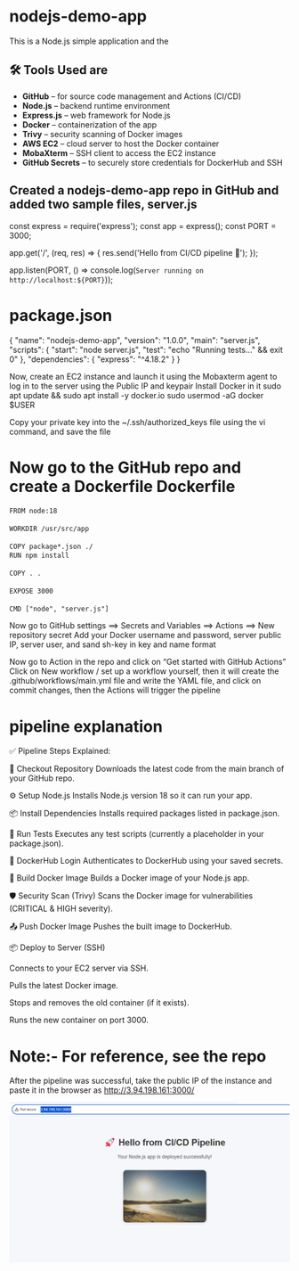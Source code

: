# nodejs-demo-app
This is a Node.js simple application and the 
## 🛠️ Tools Used are 
- **GitHub** – for source code management and Actions (CI/CD)
- **Node.js** – backend runtime environment
- **Express.js** – web framework for Node.js
- **Docker** – containerization of the app
- **Trivy** – security scanning of Docker images
- **AWS EC2** – cloud server to host the Docker container
- **MobaXterm** – SSH client to access the EC2 instance
- **GitHub Secrets** – to securely store credentials for DockerHub and SSH


Created a nodejs-demo-app repo in GitHub and added two sample files,
server.js
----------
const express = require('express');
const app = express();
const PORT = 3000;

app.get('/', (req, res) => {
  res.send('Hello from CI/CD pipeline 🚀');
});

app.listen(PORT, () => console.log(`Server running on http://localhost:${PORT}`));

package.json
=============
{
  "name": "nodejs-demo-app",
  "version": "1.0.0",
  "main": "server.js",
  "scripts": {
    "start": "node server.js",
    "test": "echo \"Running tests...\" && exit 0"
  },
  "dependencies": {
    "express": "^4.18.2"
  }
}

Now, create an EC2 instance and launch it using the Mobaxterm agent to log in to the server using the Public IP and keypair
Install Docker in it 
sudo apt update && sudo apt install -y docker.io
sudo usermod -aG docker $USER

Copy your private key into the ~/.ssh/authorized_keys file using the vi command, and save the file

Now go to the GitHub repo and create a Dockerfile
Dockerfile
=============
~~~
FROM node:18

WORKDIR /usr/src/app

COPY package*.json ./
RUN npm install

COPY . .

EXPOSE 3000

CMD ["node", "server.js"]
~~~
Now go to GitHub settings ==> Secrets and Variables ==> Actions ==> New repository secret
Add your Docker username and password, server public IP, server user, and sand sh-key in key and name format

Now go to Action in the repo and click on “Get started with GitHub Actions”
Click on New workflow / set up a workflow yourself, then it will create the .github/workflows/main.yml file and write the YAML file, and click on commit changes, then the Actions will trigger the pipeline

pipeline explanation
===================

✅ Pipeline Steps Explained:

🧾 Checkout Repository
Downloads the latest code from the main branch of your GitHub repo.

⚙️ Setup Node.js
Installs Node.js version 18 so it can run your app.

📦 Install Dependencies
Installs required packages listed in package.json.

🧪 Run Tests
Executes any test scripts (currently a placeholder in your package.json).

🔐 DockerHub Login
Authenticates to DockerHub using your saved secrets.

🐳 Build Docker Image
Builds a Docker image of your Node.js app.

🛡️ Security Scan (Trivy)
Scans the Docker image for vulnerabilities (CRITICAL & HIGH severity).

📤 Push Docker Image
Pushes the built image to DockerHub.

📦 Deploy to Server (SSH)

Connects to your EC2 server via SSH.

Pulls the latest Docker image.

Stops and removes the old container (if it exists).

Runs the new container on port 3000.
 
 Note:- For reference, see the repo
 ======
After the pipeline was successful, take the public IP of the instance and paste it in the browser as
http://3.94.198.161:3000/

[![CI/CD Node.js App Screenshot](chrome_FDNHkUt5Zy.png)](chrome_FDNHkUt5Zy.png)



